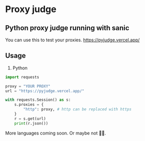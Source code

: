 # Proxy judge

## Python proxy judge running with sanic

You can use this to test your proxies. https://pyjudge.vercel.app/

## Usage
1. Python
```python
import requests

proxy = "YOUR PROXY"
url = "https://pyjudge.vercel.app/"

with requests.Session() as s:
    s.proxies = {
        "http": proxy, # http can be replaced with https
    }
    r = s.get(url)
    print(r.json())
```
More languages coming soon. Or maybe not 🤷‍♂️.
